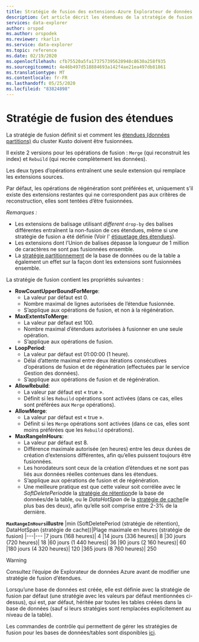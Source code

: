 ```yaml
---
title: Stratégie de fusion des extensions-Azure Explorateur de données | Microsoft Docs
description: Cet article décrit les étendues de la stratégie de fusion dans Azure Explorateur de données.
services: data-explorer
author: orspod
ms.author: orspodek
ms.reviewer: rkarlin
ms.service: data-explorer
ms.topic: reference
ms.date: 02/19/2020
ms.openlocfilehash: cfb75520a5fa173757395628948c8630a258f935
ms.sourcegitcommit: 4e46b497d518884693a142f4ae21ea497db81861
ms.translationtype: MT
ms.contentlocale: fr-FR
ms.lasthandoff: 05/25/2020
ms.locfileid: "83824898"
---
```

# <a name="extents-merge-policy"></a>Stratégie de fusion des étendues
La stratégie de fusion définit si et comment les [étendues (données partitions)](../management/extents-overview.md) du cluster Kusto doivent être fusionnées.

Il existe 2 versions pour les opérations de fusion : `Merge` (qui reconstruit les index) et `Rebuild` (qui recrée complètement les données).

Les deux types d’opérations entraînent une seule extension qui remplace les extensions sources.

Par défaut, les opérations de régénération sont préférées et, uniquement s’il existe des extensions restantes qui ne correspondent pas aux critères de reconstruction, elles sont tentées d’être fusionnées.  

*Remarques :*
- Les extensions de balisage utilisant *different* `drop-by` des balises différentes entraînent la non-fusion de ces étendues, même si une stratégie de fusion a été définie (Voir l' [étiquetage des étendues](../management/extents-overview.md#extent-tagging)).
- Les extensions dont l’Union de balises dépasse la longueur de 1 million de caractères ne sont pas fusionnées ensemble.
- La [stratégie partitionnement](./shardingpolicy.md) de la base de données ou de la table a également un effet sur la façon dont les extensions sont fusionnées ensemble.

La stratégie de fusion contient les propriétés suivantes :

- **RowCountUpperBoundForMerge**:
    - La valeur par défaut est 0.
    - Nombre maximal de lignes autorisées de l’étendue fusionnée.
    - S’applique aux opérations de fusion, et non à la régénération.  
- **MaxExtentsToMerge**:
    - La valeur par défaut est 100.
    - Nombre maximal d’étendues autorisées à fusionner en une seule opération.
    - S’applique aux opérations de fusion.
- **LoopPeriod**:
    - La valeur par défaut est 01:00:00 (1 heure).
    - Délai d’attente maximal entre deux itérations consécutives d’opérations de fusion et de régénération (effectuées par le service Gestion des données).
    - S’applique aux opérations de fusion et de régénération.
- **AllowRebuild**:
    - La valeur par défaut est « true ».
    - Définit si les `Rebuild` opérations sont activées (dans ce cas, elles sont préférées aux `Merge` opérations).
- **AllowMerge**:
    - La valeur par défaut est « true ».
    - Définit si les `Merge` opérations sont activées (dans ce cas, elles sont moins préférées que les `Rebuild` opérations).
- **MaxRangeInHours**:
    - La valeur par défaut est 8.
    - Différence maximale autorisée (en heures) entre les deux durées de création d’extensions différentes, afin qu’elles puissent toujours être fusionnées.
    - Les horodateurs sont ceux de la création d’étendues et ne sont pas liés aux données réelles contenues dans les étendues.
    - S’applique aux opérations de fusion et de régénération.
    - Une meilleure pratique est que cette valeur soit corrélée avec le *SoftDeletePeriod*de la [stratégie de rétention](./retentionpolicy.md)de la base de données/de la table, ou le *DataHotSpan* de la [stratégie de cache](./cachepolicy.md)(le plus bas des deux), afin qu’elle soit comprise entre 2-3% de la dernière.

**`MaxRangeInHours`illustre**
|min (SoftDeletePeriod (stratégie de rétention), DataHotSpan (stratégie de cache))|Plage maximale en heures (stratégie de fusion)
|---|---
|7 jours (168 heures)| 4
|14 jours (336 heures)| 8
|30 jours (720 heures)| 18
|60 jours (1 440 heures)| 36
|90 jours (2 160 heures)| 60
|180 jours (4 320 heures)| 120
|365 jours (8 760 heures)| 250

> [!WARNING]
> Consultez l’équipe de Explorateur de données Azure avant de modifier une stratégie de fusion d’étendues.

Lorsqu’une base de données est créée, elle est définie avec la stratégie de fusion par défaut (une stratégie avec les valeurs par défaut mentionnées ci-dessus), qui est, par défaut, héritée par toutes les tables créées dans la base de données (sauf si leurs stratégies sont remplacées explicitement au niveau de la table).

Les commandes de contrôle qui permettent de gérer les stratégies de fusion pour les bases de données/tables sont disponibles [ici](../management/merge-policy.md).
